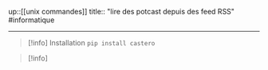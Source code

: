 up::[[unix commandes]] 
title:: "lire des potcast depuis des feed RSS"
#informatique

---

> [!info] Installation
> `pip install castero`

> [!info] 
